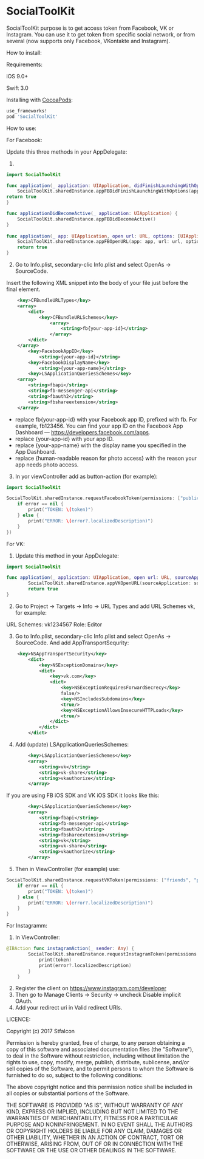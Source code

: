 # SocialToolKit
SocialToolKit purpose is to get access token from Facebook, VK or Instagram. You can use it to get token from specific social network, or from several (now supports only Facebook, VKontakte and Instagram).

How to install:

Requirements:

iOS 9.0+

Swift 3.0

Installing with [CocoaPods](https://cocoapods.org):

```ruby
use_frameworks!
pod 'SocialToolKit'
```

How to use:

For Facebook:

Update this three methods in your AppDelegate:

1.
```swift
import SocialToolKit

func application(_ application: UIApplication, didFinishLaunchingWithOptions launchOptions: [UIApplicationLaunchOptionsKey: Any]?) -> Bool {
	SocialToolKit.sharedInstance.appFBDidFinishLaunchingWithOptions(application: application, launchOptions: launchOptions)
return true
}

func applicationDidBecomeActive(_ application: UIApplication) {
	SocialToolKit.sharedInstance.appFBDidBecomeActive()
}
        
func application(_ app: UIApplication, open url: URL, options: [UIApplicationOpenURLOptionsKey : Any] = [:]) -> Bool {
	SocialToolKit.sharedInstance.appFBOpenURL(app: app, url: url, options: options)
	return true
}
```
	
2. Go to Info.plist, secondary-clic Info.plist and select OpenAs -> SourceCode.

Insert the following XML snippet into the body of your file just before the final </dict> element.
```xml
	<key>CFBundleURLTypes</key>
	<array>
	    <dict>
        	<key>CFBundleURLSchemes</key>
        		<array>
		            <string>fb{your-app-id}</string>
		        </array>
	    </dict>
	</array>
		<key>FacebookAppID</key>
			<string>{your-app-id}</string>
		<key>FacebookDisplayName</key>
			<string>{your-app-name}</string>
		<key>LSApplicationQueriesSchemes</key>
	<array>
		<string>fbapi</string>
		<string>fb-messenger-api</string>
		<string>fbauth2</string>
		<string>fbshareextension</string>
	</array>
```

   - replace fb{your-app-id} with your Facebook app ID, prefixed with fb. For example, fb123456. You can find your app ID on the Facebook App Dashboard — https://developers.facebook.com/apps.
   - replace {your-app-id} with your app ID.
   - replace {your-app-name} with the display name you specified in the App Dashboard.
   - replace {human-readable reason for photo access} with the reason your app needs photo access.
    
3. In yor viewController add as button-action (for example):

```swift
import SocialToolKit

SocialToolKit.sharedInstance.requestFacebookToken(permissions: ["public_profile", "user_friends"], loginBehavior: FBSDKLoginBehavior.systemAccount, { (token, error) in
	if error == nil {
		print("TOKEN: \(token)")
	} else {
		print("ERROR: \(error?.localizedDescription)")
	}
})
```

For VK:

1. Update this method in your AppDelegate:

```swift
import SocialToolKit

func application(_ application: UIApplication, open url: URL, sourceApplication: String?, annotation: Any) -> Bool {
        SocialToolKit.sharedInstance.appVKOpenURL(sourceApplication: sourceApplication, url: url)
        return true
}
```
2. Go to Project -> Targets -> Info -> URL Types and add URL Schemes vk<your-app-id>, for example: 

URL Schemes:  vk1234567
Role:  Editor

3. Go to Info.plist, secondary-clic Info.plist and select OpenAs -> SourceCode. And add AppTransportSequrity:
```xml
	<key>NSAppTransportSecurity</key>
        <dict> 
            <key>NSExceptionDomains</key> 
            <dict> 
                <key>vk.com</key> 
                <dict> 
                    <key>NSExceptionRequiresForwardSecrecy</key> 
                    false/> 
                    <key>NSIncludesSubdomains</key> 
                    <true/> 
                    <key>NSExceptionAllowsInsecureHTTPLoads</key> 
                    <true/> 
                </dict> 
            </dict> 
        </dict>
```
    
4. Add (update) LSApplicationQueriesSchemes:
```xml
        <key>LSApplicationQueriesSchemes</key> 
        <array> 
            <string>vk</string> 
            <string>vk-share</string> 
            <string>vkauthorize</string> 
        </array>
```
If you are using FB iOS SDK and VK iOS SDK it looks like this:
```xml
        <key>LSApplicationQueriesSchemes</key>
        <array>
            <string>fbapi</string>
            <string>fb-messenger-api</string>
            <string>fbauth2</string>
            <string>fbshareextension</string>
            <string>vk</string>
            <string>vk-share</string>
            <string>vkauthorize</string>
        </array>
```

5. Then in ViewController (for example) use:

```swift
SocialToolKit.sharedInstance.requestVKToken(permissions: ["friends", "photos"], appId: "your app id") { (token, error) in
	if error == nil {
		print("TOKEN: \(token)")
	} else {
		print("ERROR: \(error?.localizedDescription)")
	}
}
```	
For Instagramm:

1. In ViewController:

```swift
@IBAction func instagramAction(_ sender: Any) {
        SocialToolKit.sharedInstance.requestInstagramToken(permissions: ["basic"], clientID: "your cliend id", redirectURI: "your redirect uri") { token, error in
            print(token)
            print(error?.localizedDescription)
        }
    }
```
2. Register the client on https://www.instagram.com/developer
3. Then go to Manage Clients -> Security -> uncheck Disable implicit OAuth.
4. Add your redirect uri in Valid redirect URIs.

LICENCE:

Copyright (c) 2017 Stfalcon

Permission is hereby granted, free of charge, to any person obtaining a copy
of this software and associated documentation files (the "Software"), to deal
in the Software without restriction, including without limitation the rights
to use, copy, modify, merge, publish, distribute, sublicense, and/or sell
copies of the Software, and to permit persons to whom the Software is
furnished to do so, subject to the following conditions:

The above copyright notice and this permission notice shall be included in
all copies or substantial portions of the Software.

THE SOFTWARE IS PROVIDED "AS IS", WITHOUT WARRANTY OF ANY KIND, EXPRESS OR
IMPLIED, INCLUDING BUT NOT LIMITED TO THE WARRANTIES OF MERCHANTABILITY,
FITNESS FOR A PARTICULAR PURPOSE AND NONINFRINGEMENT. IN NO EVENT SHALL THE
AUTHORS OR COPYRIGHT HOLDERS BE LIABLE FOR ANY CLAIM, DAMAGES OR OTHER
LIABILITY, WHETHER IN AN ACTION OF CONTRACT, TORT OR OTHERWISE, ARISING FROM,
OUT OF OR IN CONNECTION WITH THE SOFTWARE OR THE USE OR OTHER DEALINGS IN
THE SOFTWARE.	
